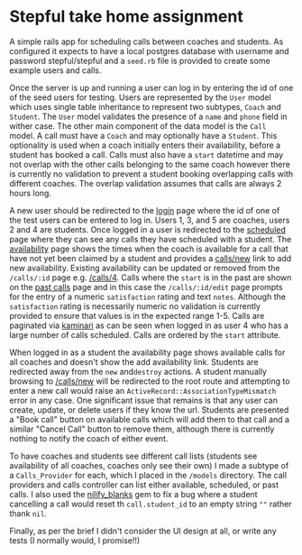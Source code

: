 # Stepful take home assignment

A simple rails app for scheduling calls between coaches and students. As configured it expects to have a local postgres database with username and password stepful/stepful and a `seed.rb` file is provided to create some example users and calls.

Once the server is up and running a user can log in by entering the id of one of the seed users for testing. Users are represented by the `User` model which uses single table inheritance to represent two subtypes, `Coach` and `Student`. The `User` model validates the presence of a `name` and `phone` field in wither case. The other main component of the data model is the `Call` model. A call must have a `Coach` and may optionally have a `Student`. This optionality is used when a coach initially enters their availability, before a student has booked a call. Calls must also have a `start` datetime and may not overlap with the other calls belonging to the same coach however there is currently no validation to prevent a student booking overlapping calls with different coaches. The overlap validation assumes that calls are always 2 hours long.

A new user should be redirected to the [login](http://127.0.0.1:3000/login) page where the id of one of the test users can be entered to log in. Users 1, 3, and 5 are coaches, users 2 and 4 are students. Once logged in a user is redirected to the [scheduled](http://127.0.0.1:3000/scheduled) page where they can see any calls they have scheduled with a student. The [availability](http://127.0.0.1:3000/availability) page shows the times when the coach is available for a call that have not yet been claimed by a student and provides a [calls/new](http://127.0.0.1:3000/calls/new) link to add new availability. Existing availability can be updated or removed from the `/calls/:id` page e.g. [/calls/4](http://127.0.0.1:3000/calls/4). Calls where the `start` is in the past are shown on the [past calls](http://127.0.0.1:3000/past) page and in this case the `/calls/:id/edit` page prompts for the entry of a numeric `satisfaction` rating and text `notes`. Although the `satisfaction` rating is necessarily numeric no validation is currently provided to ensure that values is in the expected range 1-5. Calls are paginated via [kaminari](https://github.com/kaminari/kaminari) as can be seen when logged in as user 4 who has a large number of calls scheduled. Calls are ordered by the `start` attribute.

When logged in as a student the availability page shows available calls for all coaches and doesn't show the add availability link. Students are redirected away from the `new` and`destroy` actions. A student manually browsing to [/calls/new](http://127.0.0.1:3000/calls/new) will be redirected to the root route and attempting to enter a new call would raise an `ActiveRecord::AssociationTypeMismatch` error in any case. One significant issue that remains is that any user can create, update, or delete users if they know the url. Students are presented a "Book call" button on available calls which will add them to that call and a similar "Cancel Call" button to remove them, although there is currently nothing to notify the coach of either event.

To have coaches and students see different call lists (students see availability of all coaches, coaches only see their own) I made a subtype of a `Calls_Provider` for each, which I placed in the `/models` directory. The call providers and calls controller can list either available, scheduled, or past calls. I also used the [nilify_blanks](https://github.com/rubiety/nilify_blanks) gem to fix a bug where a student cancelling a call would reset th `call.student_id` to an empty string `""` rather thank `nil`.

Finally, as per the brief I didn't consider the UI design at all, or write any tests (I normally would, I promise!!)
